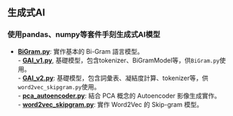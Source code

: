 ## 生成式AI
### 使用pandas、numpy等套件手刻生成式AI模型
- **[BiGram.py](./BiGram.py)**: 實作基本的 Bi-Gram 語言模型。 
<br> - **[GAI_v1.py](./GAI_v1.py)**, 基礎模型，包含tokenizer、BiGramModel等，供`BiGram.py`使用。
<br> - **[GAI_v2.py](./GAI_v2.py)**: 基礎模型，包含詞彙表、凝結度計算、tokenizer等，供`word2vec_skipgram.py`使用。 
<br> - **[pca_autoencoder.py](./pca_autoencoder.py)**: 結合 PCA 概念的 Autoencoder 影像生成實作。 
<br> - **[word2vec_skipgram.py](./word2vec_skipgram.py)**: 實作 Word2Vec 的 Skip-gram 模型。
